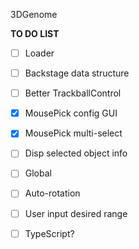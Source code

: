 3DGenome

**TO DO LIST**

- [ ] Loader
- [ ] Backstage data structure
- [ ] Better TrackballControl
- [x] MousePick config GUI
- [x] MousePick multi-select
- [ ] Disp selected object info
- [ ] Global
- [ ] Auto-rotation

- [ ] User input desired range
- [ ] TypeScript?